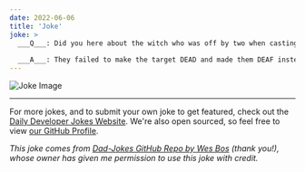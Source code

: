 ```yaml
---
date: 2022-06-06
title: 'Joke'
joke: >
  ___Q___: Did you here about the witch who was off by two when casting a hex?
  
  ___A___: They failed to make the target DEAD and made them DEAF instead!
---
```



![Joke Image](https://private.xtrp.io/projects/DailyDeveloperJokes/public_image_server/images/5e1259d54c109.png)

---

For more jokes, and to submit your own joke to get featured, check out the [Daily Developer Jokes Website](https://dailydeveloperjokes.github.io/). We're also open sourced, so feel free to view [our GitHub Profile](https://github.com/dailydeveloperjokes).


_This joke comes from [Dad-Jokes GitHub Repo by Wes Bos](https://github.com/wesbos/dad-jokes) (thank you!), whose owner has given me permission to use this joke with credit._

<!--
Joke text:
**Q**: Did you here about the witch who was off by two when casting a hex?

**A**: They failed to make the target DEAD and made them DEAF instead!
 -->


